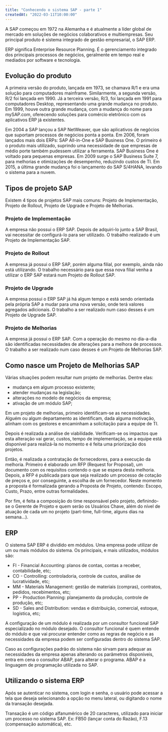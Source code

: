 ```yaml
---
title: "Conhecendo o sistema SAP - parte 1"
createdAt: "2022-03-11T10:00:00"
---
```


A SAP começou em 1972 na Alemanha e é atualmente a líder global de mercado em soluções de negócios colaborativos e multiempresas. Seu principal produto é sistema integrado de gestão empresarial, o SAP ERP.

ERP significa Enterprise Resource Planning. É o gerenciamento integrado dos principais processos de negócios, geralmente em tempo real e mediados por software e tecnologia.

## Evolução do produto

A primeira versão do produto, lançada em 1973, se chamava R/1 e era uma solução para computadores mainframe. Similarmente, a segunda versão, R/2 foi lançada em 1990. Já a terceira versão, R/3, foi lançada em 1991 para computadores Desktop, representando uma grande mudança no produto. Em 1999, houve outra grande mudança, com a mudança do nome para mySAP.com, oferecendo soluções para comércio eletrônico com os aplicativos ERP já existentes.

Em 2004 a SAP lançou a SAP NetWeaver, que são aplicativos de negócios que suportam processos de negócios ponta a ponta. Em 2006, foram lançados mais dois ERPs: SAP All-in-One e SAP Business One. O primeiro é o produto mais utilizado, suprindo uma necessidade de que empresas de médio porte também pudessem utilizar a ferramenta. SAP Business One é voltado para pequenas empresas. Em 2009 surge o SAP Business Suite 7, para melhorias e otimizações de desempenho, reduzindo custos de TI. Em 2015, a última grande mudança foi o lançamento do SAP S/4HANA, levando o sistema para a nuvem.

## Tipos de projeto SAP

Existem 4 tipos de projetos SAP mais comuns: Projeto de Implementação, Projeto de Rollout, Projeto de Upgrade e Projeto de Melhorias.

### Projeto de Implementação

A empresa não possui o ERP SAP. Depois de adquiri-lo junto a SAP Brasil, vai necessitar de configurá-lo para ser utilizado. O trabalho realizado é um Projeto de Implementação SAP.

### Projeto de Rollout

A empresa já possui o ERP SAP, porém alguma filial, por exemplo, ainda não está utilizando. O trabalho necessário para que essa nova filial venha a utilizar o ERP SAP estará num Projeto de Rollout SAP.

### Projeto de Upgrade

A empresa possui o ERP SAP já há algum tempo e está sendo orientada pela própria SAP a mudar para uma nova versão, onde terá valores agregados adicionais. O trabalho a ser realizado num caso desses é um Projeto de Upgrade SAP.

### Projeto de Melhorias

A empresa já possui o ERP SAP. Com a operação do mesmo no dia-a-dia são identificadas necessidades de alterações para a melhora de processos. O trabalho a ser realizado num caso desses é um Projeto de Melhorias SAP.

## Como nasce um Projeto de Melhorias SAP

Várias situações podem resultar num projeto de melhorias. Dentre elas:

- mudança em algum processo existente;
- atender mudanças na legislação;
- alterações no modelo de negócios da empresa;
- ativação de um módulo SAP;

Em um projeto de melhorias, primeiro identificam-se as necessidades. Alguém ou algum departamento as identificam, dada alguma motivação, alinham com os gestores e encaminham a solicitação para a equipe de TI.

Depois é realizada a análise de viabilidade. Verificam-se os impactos que esta alteração vai gerar, custos, tempo de implementação, se a equipe está disponível para realizá-la no momento e é feita uma priorização dos projetos.

Então, é realizada a contratação de fornecedores, para a execução da melhoria. Primeiro é elaborado um RFP (Request for Proposal), um documento com os requisitos contendo o que se espera desta melhoria. Depois, a RFP é publicada para que seja realizado um processo de cotação de preços e, por conseguinte, a escolha de um fornecedor. Neste momento a proposta é formalizada gerando a Proposta de Projeto, contendo: Escopo, Custo, Prazo, entre outras formalidades.

Por fim, é feita a composição do time responsável pelo projeto, definindo-se o Gerente de Projeto e quem serão os Usuários Chave, além do nível de atuação de cada um no projeto (part-time, full-time, alguns dias na semana...).

## ERP

O sistema SAP ERP é dividido em módulos. Uma empresa pode utilizar de um ou mais módulos do sistema. Os principais, e mais utilizados, módulos são:

- FI - Financial Accounting: planos de contas, contas a receber, contabilidade, etc;
- CO - Controlling: controladoria, controle de custos, análise de lucratividade, etc;
- MM - Materials Management: gestão de materiais (compras), contratos, pedidos, recebimentos, etc;
- PP - Production Planning: planejamento da produção, controle de produção, etc;
- SD - Sales and Distribution: vendas e distribuição, comercial, estoque, logística, etc;

A configuração de um módulo é realizada por um consultor funcional SAP especializado no módulo desejado. O consultor funcional é quem entende do módulo e que vai procurar entender como as regras de negócio e as necessidades da empresa podem ser configuradas dentro do sistema SAP.

Caso as configurações padrão do sistema não sirvam para adequar as necessidades da empresa apenas alterando os parâmetros disponíveis, entra em cena o consultor ABAP, para alterar o programa. ABAP é a linguagem de programação utilizada no SAP.

## Utilizando o sistema ERP

Após se autenticar no sistema, com login e senha, o usuário pode acessar a tela que deseja selecionando a opção no menu lateral, ou digitando o nome da transação desejada.

Transação é um código alfanumérico de 20 caracteres, utilizado para iniciar um processo no sistema SAP. Ex: FB50 (lançar conta do Razão), F.13 (compensação automática), etc.
